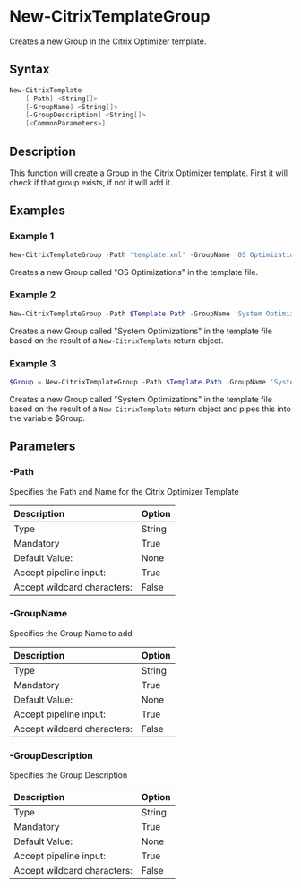 # New-CitrixTemplateGroup

Creates a new Group in the Citrix Optimizer template.

## Syntax

```PowerShell
New-CitrixTemplate
    [-Path] <String[]>
    [-GroupName] <String[]>
    [-GroupDescription] <String[]>
    [<CommonParameters>]
```
## Description

This function will create a Group in the Citrix Optimizer template. First it will check if that group exists, if not it will add it.

## Examples

### Example 1

```PowerShell
New-CitrixTemplateGroup -Path 'template.xml' -GroupName 'OS Optimizations' 
```

Creates a new Group called "OS Optimizations" in the template file.

### Example 2

```PowerShell
New-CitrixTemplateGroup -Path $Template.Path -GroupName 'System Optimizations' -GroupDescription 'This is the description for the group'
```

Creates a new Group called "System Optimizations" in the template file based on the result of a ```New-CitrixTemplate``` return object.
 
 ### Example 3

```PowerShell
$Group = New-CitrixTemplateGroup -Path $Template.Path -GroupName 'System Optimizations' -GroupDescription 'This is the description for the group'
```

Creates a new Group called "System Optimizations" in the template file based on the result of a ```New-CitrixTemplate``` return object and pipes this into the variable $Group.

## Parameters

### -Path

Specifies the Path and Name for the Citrix Optimizer Template

| Description | Option |
|:---|:---|
| Type    | String |
| Mandatory    | True |
| Default Value: | None |
| Accept pipeline input: | True |
| Accept wildcard characters: | False |

### -GroupName

Specifies the Group Name to add

| Description | Option |
|:---|:---|
| Type    | String |
| Mandatory    | True |
| Default Value: | None |
| Accept pipeline input: | True |
| Accept wildcard characters: | False |

### -GroupDescription

Specifies the Group Description 

| Description | Option |
|:---|:---|
| Type    | String |
| Mandatory    | True |
| Default Value: | None |
| Accept pipeline input: | True |
| Accept wildcard characters: | False |